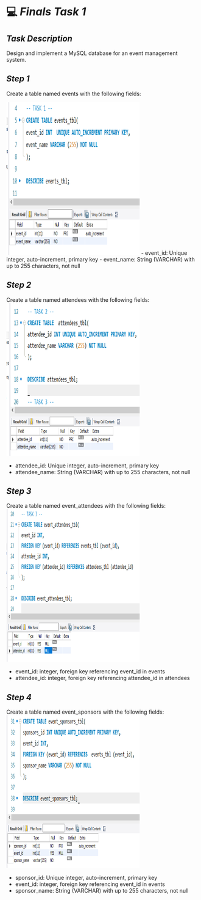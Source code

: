 # 💻 *Finals Task 1*

## *Task Description*
Design and implement a MySQL database for an event management system.

## *Step 1*
Create a table named events with the following fields:

<img src="Images/Finals_Image1.png" alt="Alt Text" width="350" height="400">
- event_id: Unique integer, auto-increment, primary key
- event_name: String (VARCHAR) with up to 255 characters, not null

## *Step 2*
Create a table named attendees with the following fields:
<img src="Images/Finals_Image2.png" alt="Alt Text" width="350" height="400">
- attendee_id: Unique integer, auto-increment, primary key
- attendee_name: String (VARCHAR) with up to 255 characters, not null

## *Step 3*
Create a table named event_attendees with the following fields:
<img src="Images/Finals_Image3.png" alt="Alt Text" width="350" height="400">
- event_id: integer, foreign key referencing event_id in events
- attendee_id: integer, foreign key referencing attendee_id in attendees

## *Step 4*
Create a table named event_sponsors with the following fields:
<img src="Images/Finals_Image4.png" alt="Alt Text" width="350" height="400">
- sponsor_id: Unique integer, auto-increment, primary key
- event_id: integer, foreign key referencing event_id in events
- sponsor_name: String (VARCHAR) with up to 255 characters, not null
